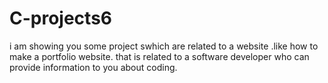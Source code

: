 # C-projects6
i am showing you some project swhich are related to a website .like how to make a portfolio website.
that is related to a software developer who can provide information to you about coding.
